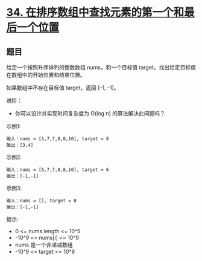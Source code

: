 # [34. 在排序数组中查找元素的第一个和最后一个位置](https://leetcode-cn.com/problems/find-first-and-last-position-of-element-in-sorted-array/)


## 题目

给定一个按照升序排列的整数数组 nums，和一个目标值 target。找出给定目标值在数组中的开始位置和结束位置。

如果数组中不存在目标值 target，返回 [-1, -1]。

进阶：
- 你可以设计并实现时间复杂度为 O(log n) 的算法解决此问题吗？

示例1:
```
输入：nums = [5,7,7,8,8,10], target = 8
输出：[3,4]
```

示例2:
``` 
输入：nums = [5,7,7,8,8,10], target = 6
输出：[-1,-1]
```

示例3:
```
输入：nums = [], target = 0
输出：[-1,-1]
```

提示:
- 0 <= nums.length <= 10^5
- -10^9 <= nums[i] <= 10^9
- nums 是一个非递减数组
- -10^9 <= target <= 10^9



